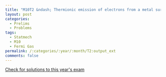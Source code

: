 ```yaml
---
title: "M10T2 &ndash; Thermionic emission of electrons from a metal surface"
layout: post
categories:
  - Prelims
  - Problems
tags:
  - Statmech
  - M10
  - Fermi Gas
permalink: /:categories/:year/:month/T2:output_ext
comments: false
---
```

<object data="2010M2T.pdf" type="application/pdf" width="100%" height="500"></object>
<div class="message"><a href='https://princetonprelim.com/prelim/25/'>Check for solutions to this year's exam</a></div>